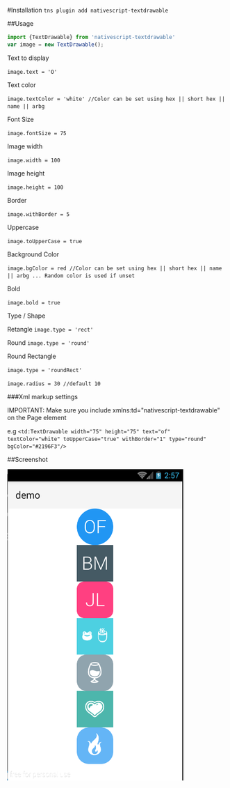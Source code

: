#Installation
`tns plugin add nativescript-textdrawable`

##Usage

```js
import {TextDrawable} from 'nativescript-textdrawable'
var image = new TextDrawable();
```

Text to display

`image.text = 'O'`

Text color

`image.textColor = 'white' //Color can be set using hex || short hex || name || arbg`

Font Size

`image.fontSize = 75`

Image width

`image.width = 100`

Image height

`image.height = 100`

Border

`image.withBorder = 5`

Uppercase

`image.toUpperCase = true`

Background Color

`image.bgColor = red //Color can be set using hex || short hex || name || arbg ... Random color is used if unset`

Bold 

`image.bold = true`

Type / Shape

Retangle 
`image.type = 'rect'`

Round 
`image.type = 'round'`

Round Rectangle

`image.type = 'roundRect'`

`image.radius = 30 //default 10`


###Xml markup settings

IMPORTANT: Make sure you include xmlns:td="nativescript-textdrawable" on the Page element

e.g
` <td:TextDrawable width="75" height="75" text="of" textColor="white" toUpperCase="true" withBorder="1" type="round" bgColor="#2196F3"/> `

##Screenshot

![ss](screenshots/textdrawable.png?raw=true)
  